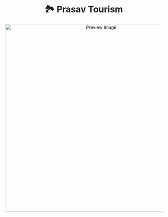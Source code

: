 <h1 align="center">🏞️ Prasav Tourism</h1>

<p align="center">
  <img src="https://raw.githubusercontent.com/milanbhojani/PrasavTourism/main/public/images/screencapture-localhost-3001-2025-07-27-14_29_04.png" alt="Preview Image" width="600"/>
</p>
